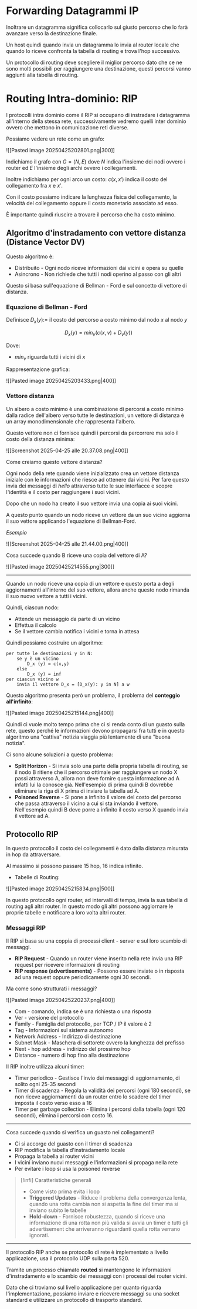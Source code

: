 # Forwarding Datagrammi IP
Inoltrare un datagramma significa collocarlo sul giusto percorso che lo farà avanzare verso la destinazione finale.

Un host quindi quando invia un datagramma lo invia al router locale che quando lo riceve confronta la tabella di routing e trova l'hop successivo.

Un protocollo di routing deve scegliere il miglior percorso dato che ce ne sono molti possibili per raggiungere una destinazione, questi percorsi vanno aggiunti alla tabella di routing.

# Routing Intra-dominio: RIP

I protocolli intra dominio come il RIP si occupano di instradare i datagramma all'interno della stessa rete, successivamente vedremo quelli inter dominio ovvero che mettono in comunicazione reti diverse.

Possiamo vedere un rete come un grafo:

![[Pasted image 20250425202801.png|300]]

Indichiamo il grafo con $G=(N,E)$ dove $N$ indica l'insieme dei nodi ovvero i router ed $E$ l'insieme degli archi ovvero i collegamenti.

Inoltre indichiamo per ogni arco un costo: $c(x,x')$ indica il costo del collegamento fra $x$ e $x'$.

Con il costo possiamo indicare la lunghezza fisica del collegamento, la velocità del collegamento oppure il costo monetario associato ad esso.

È importante quindi riuscire a trovare il percorso che ha costo minimo.

## Algoritmo d'instradamento con vettore distanza (Distance Vector DV)
Questo algoritmo è:
- Distribuito - Ogni nodo riceve informazioni dai vicini e opera su quelle
- Asincrono - Non richiede che tutti i nodi operino al passo con gli altri

Questo si basa sull'equazione di Bellman - Ford e sul concetto di vettore di distanza.

### Equazione di Bellman - Ford
Definisce $D_{x}(y):=$ il costo del percorso a costo minimo dal nodo $x$ al nodo $y$

$$
D_{x}(y)=min_{v}(c(x,v)+D_{v}(y))
$$

Dove:
- $min_{v}$ riguarda tutti i vicini di $x$

Rappresentazione grafica:

![[Pasted image 20250425203433.png|400]]

### Vettore distanza
Un albero a costo minimo è una combinazione di percorsi a costo minimo dalla radice dell'albero verso tutte le destinazioni, un vettore di distanza è un array monodimensionale che rappresenta l'albero.

Questo vettore non ci fornisce quindi i percorsi da percorrere ma solo il costo della distanza minima:

![[Screenshot 2025-04-25 alle 20.37.08.png|400]]

Come creiamo questo vettore distanza?

Ogni nodo della rete quando viene inizializzato crea un vettore distanza iniziale con le informazioni che riesce ad ottenere dai vicini. Per fare questo invia dei messaggi di *hello* attraverso tutte le sue interfacce e scopre l'identità e il costo per raggiungere i suoi vicini.

Dopo che un nodo ha creato il suo vettore invia una copia ai suoi vicini.

A questo punto quando un nodo riceve un vettore da un suo vicino aggiorna il suo vettore applicando l'equazione di Bellman-Ford.

_Esempio_

![[Screenshot 2025-04-25 alle 21.44.00.png|400]]

Cosa succede quando B riceve una copia del vettore di A?

![[Pasted image 20250425214555.png|300]]

---

Quando un nodo riceve una copia di un vettore e questo porta a degli aggiornamenti all'interno del suo vettore, allora anche questo nodo rimanda il suo nuovo vettore a tutti i vicini.

Quindi, ciascun nodo:
- Attende un messaggio da parte di un vicino
- Effettua il calcolo
- Se il vettore cambia notifica i vicini e torna in attesa

Quindi possiamo costruire un algoritmo:

```
per tutte le destinazioni y in N:
	se y è un vicino
		D_x (y) = c(x,y)
	else
		D_x (y) = inf
per ciascun vicino w
	invia il vettore D_x = [D_x(y): y in N] a w
```

Questo algoritmo presenta però un problema, il problema del **conteggio all'infinito**:

![[Pasted image 20250425215144.png|400]]

Quindi ci vuole molto tempo prima che ci si renda conto di un guasto sulla rete, questo perché le informazioni devono propagarsi fra tutti e in questo algoritmo una "cattiva" notizia viaggia più lentamente di una "buona notizia".

Ci sono alcune soluzioni a questo problema:
- **Split Horizon** - Si invia solo una parte della propria tabella di routing, se il nodo B ritiene che il percorso ottimale per raggiungere un nodo X passi attraverso A, allora non deve fornire questa informazione ad A infatti lui la conosce già. Nell'esempio di prima quindi B dovrebbe eliminare la riga di X prima di inviare la tabella ad A.
- **Poisoned Reverse** - Si pone a infinito il valore del costo del percorso che passa attraverso il vicino a cui si sta inviando il vettore. Nell'esempio quindi B deve porre a infinito il costo verso X quando invia il vettore ad A.

## Protocollo RIP
In questo protocollo il costo dei collegamenti è dato dalla distanza misurata in hop da attraversare.

Al massimo si possono passare 15 hop, 16 indica infinito.

- Tabelle di Routing:

![[Pasted image 20250425215834.png|500]]

In questo protocollo ogni router, ad intervalli di tempo, invia la sua tabella di routing agli altri router. In questo modo gli altri possono aggiornare le proprie tabelle e notificare a loro volta altri router.

### Messaggi RIP
Il RIP si basa su una coppia di processi client - server e sul loro scambio di messaggi.

- **RIP Request** - Quando un router viene inserito nella rete invia una RIP request per ricevere informazioni di routing
- **RIP response (advertisements)** - Possono essere inviate o in risposta ad una request oppure periodicamente ogni 30 secondi.

Ma come sono strutturati i messaggi?

![[Pasted image 20250425220237.png|400]]

- Com - comando, indica se è una richiesta o una risposta
- Ver - versione del protocollo
- Family - Famiglia del protocollo, per TCP / IP il valore è 2
- Tag - Informazioni sul sistema autonomo
- Network Address - Indirizzo di destinazione
- Subnet Mask - Maschera di sottorete ovvero la lunghezza del prefisso
- Next - hop address - indirizzo del prossimo hop
- Distance - numero di hop fino alla destinazione

Il RIP inoltre utilizza alcuni timer:
- Timer periodico - Gestisce l'invio dei messaggi di aggiornamento, di solito ogni 25-35 secondi
- Timer di scadenza - Regola la validità dei percorsi (ogni 180 secondi), se non riceve aggiornamenti da un router entro lo scadere del timer imposta il costo verso esso a 16
- Timer per garbage collection - Elimina i percorsi dalla tabella (ogni 120 secondi), elimina i percorsi con costo 16.

---

Cosa succede quando si verifica un guasto nei collegamenti?
- Ci si accorge del guasto con il timer di scadenza
- RIP modifica la tabella d'instradamento locale
- Propaga la tabella ai router vicini
- I vicini inviano nuovi messaggi e l'informazioni si propaga nella rete
- Per evitare i loop si usa la poisoned reverse


> [!infi] Caratteristiche generali
> - Come visto prima evita i loop
> - **Triggered Updates** - Riduce il problema della convergenza lenta, quando una rotta cambia non si aspetta la fine del timer ma si inviano subito le tabelle
> - **Hold-down** - Fornisce robustezza, quando si riceve una informazione di una rotta non più valida si avvia un timer e tutti gli advertisement che arriveranno riguardanti quella rotta verrano ignorati.

---

Il protocollo RIP anche se protocollo di rete è implementato a livello applicazione, usa il protocollo UDP sulla porta 520.

Tramite un processo chiamato **routed** si mantengono le informazioni d'instradamento e lo scambio dei messaggi con i processi dei router vicini.

Dato che ci troviamo sul livello applicazione per quanto riguarda l'implementazione, possiamo inviare e ricevere messaggi su una socket standard e utilizzare un protocollo di trasporto standard.
